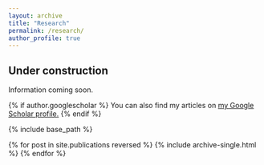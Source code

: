 ```yaml
---
layout: archive
title: "Research"
permalink: /research/
author_profile: true
---
```


## **Under construction**
Information coming soon.

{% if author.googlescholar %}
  You can also find my articles on <u><a href="{{author.googlescholar}}">my Google Scholar profile</a>.</u>
{% endif %}

{% include base_path %}

{% for post in site.publications reversed %}
  {% include archive-single.html %}
{% endfor %}
